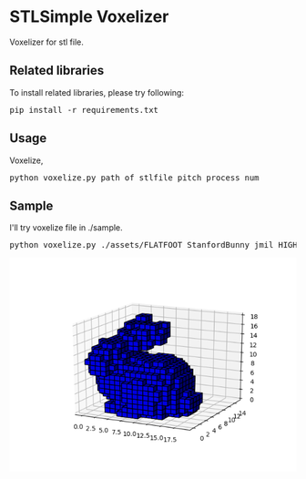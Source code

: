 # STLSimple Voxelizer

Voxelizer for stl file.

## Related libraries
To install related libraries, please try following:
<pre>
pip install -r requirements.txt
</pre>

## Usage
Voxelize,
<pre>
python voxelize.py path_of_stlfile pitch process_num
</pre>

## Sample
I'll try voxelize file in ./sample.

<pre>
python voxelize.py ./assets/FLATFOOT_StanfordBunny_jmil_HIGH_RES_Smoothed.stl 5 4
</pre>

![Voxelized bunny](./sample/voxelized.png)
